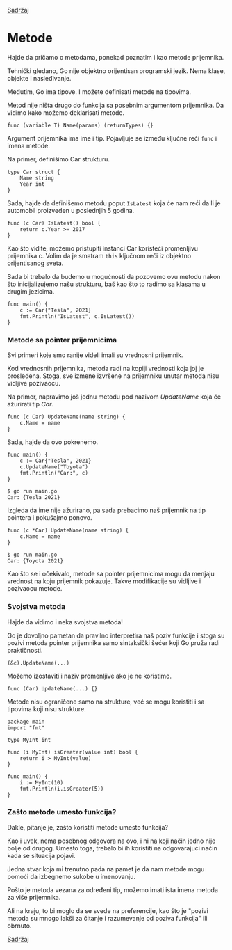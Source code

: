 [Sadržaj](toc.md)

# Metode

Hajde da pričamo o metodama, ponekad poznatim i kao metode prijemnika.

Tehnički gledano, Go nije objektno orijentisan programski jezik. Nema klase, objekte i nasleđivanje.

Međutim, Go ima tipove. I možete definisati metode na tipovima.

Metod nije ništa drugo do funkcija sa posebnim argumentom prijemnika. Da vidimo kako možemo deklarisati metode.
```
func (variable T) Name(params) (returnTypes) {}
```
Argument prijemnika ima ime i tip. Pojavljuje se između ključne reči `func` i imena metode.

Na primer, definišimo Car strukturu.
```
type Car struct {
	Name string
	Year int
}
```
Sada, hajde da definišemo metodu poput `IsLatest` koja će nam reći da li je automobil proizveden u poslednjih 5 godina.
```
func (c Car) IsLatest() bool {
	return c.Year >= 2017
}
```
Kao što vidite, možemo pristupiti instanci Car koristeći promenljivu prijemnika c. Volim da je smatram `this` ključnom reči iz objektno orijentisanog sveta.

Sada bi trebalo da budemo u mogućnosti da pozovemo ovu metodu nakon što inicijalizujemo našu strukturu, baš kao što to radimo sa klasama u drugim jezicima.
```
func main() {
	c := Car{"Tesla", 2021}
	fmt.Println("IsLatest", c.IsLatest())
}
```
### Metode sa pointer prijemnicima

Svi primeri koje smo ranije videli imali su vrednosni prijemnik.

Kod vrednosnih prijemnika, metoda radi na kopiji vrednosti koja joj je prosleđena. Stoga, sve izmene izvršene na prijemniku unutar metoda nisu vidljive pozivaocu.

Na primer, napravimo još jednu metodu pod nazivom *UpdateName* koja će ažurirati tip *Car*.
```
func (c Car) UpdateName(name string) {
	c.Name = name
}
```
Sada, hajde da ovo pokrenemo.
```
func main() {
	c := Car{"Tesla", 2021}
	c.UpdateName("Toyota")
	fmt.Println("Car:", c)
}
```
	$ go run main.go
	Car: {Tesla 2021}

Izgleda da ime nije ažurirano, pa sada prebacimo naš prijemnik na tip pointera i pokušajmo ponovo.
```
func (c *Car) UpdateName(name string) {
	c.Name = name
}
```
	$ go run main.go
	Car: {Toyota 2021}

Kao što se i očekivalo, metode sa pointer prijemnicima mogu da menjaju vrednost na koju prijemnik pokazuje. Takve modifikacije su vidljive i pozivaocu metode.

### Svojstva metoda

Hajde da vidimo i neka svojstva metoda!

Go je dovoljno pametan da pravilno interpretira naš poziv funkcije i stoga su pozivi metoda pointer prijemnika samo sintaksički šećer koji Go pruža radi praktičnosti.
```
(&c).UpdateName(...)
```
Možemo izostaviti i naziv promenljive ako je ne koristimo.
```
func (Car) UpdateName(...) {}
```
Metode nisu ograničene samo na strukture, već se mogu koristiti i sa tipovima koji nisu strukture.
```
package main
import "fmt"

type MyInt int

func (i MyInt) isGreater(value int) bool {
	return i > MyInt(value)
}

func main() {
	i := MyInt(10)
	fmt.Println(i.isGreater(5))
}
```
### Zašto metode umesto funkcija?

Dakle, pitanje je, zašto koristiti metode umesto funkcija?

Kao i uvek, nema posebnog odgovora na ovo, i ni na koji način jedno nije bolje od drugog. Umesto toga, trebalo bi ih koristiti na odgovarajući način kada se situacija pojavi.

Jedna stvar koja mi trenutno pada na pamet je da nam metode mogu pomoći da izbegnemo sukobe u imenovanju.

Pošto je metoda vezana za određeni tip, možemo imati ista imena metoda za više prijemnika.

Ali na kraju, to bi moglo da se svede na preferencije, kao što je "pozivi metoda su mnogo lakši za čitanje i razumevanje od poziva funkcija" ili obrnuto.

[Sadržaj](toc.md)